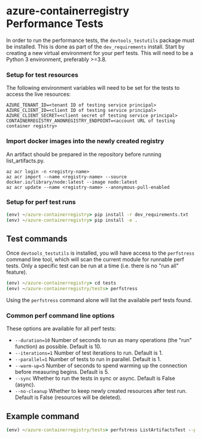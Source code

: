 # azure-containerregistry Performance Tests

In order to run the performance tests, the `devtools_testutils` package must be installed. This is done as part of the
`dev_requirements` install. Start by creating a new virtual environment for your perf tests. This will need to be a
Python 3 environment, preferably >=3.8.

### Setup for test resources

The following environment variables will need to be set for the tests to access the live resources:

```
AZURE_TENANT_ID=<tenant ID of testing service principal>
AZURE_CLIENT_ID=<client ID of testing service principal>
AZURE_CLIENT_SECRET=<client secret of testing service principal>
CONTAINERREGISTRY_ANONREGISTRY_ENDPOINT=<account URL of testing container registry>
```

### Import docker images into the newly created registry
An artifact should be prepared in the repository before running list_artifacts.py.
```
az acr login -n <registry-name>
az acr import --name <registry-name> --source docker.io/library/node:latest --image node:latest
az acr update --name <registry-name> --anonymous-pull-enabled
```

### Setup for perf test runs

```cmd
(env) ~/azure-containerregistry> pip install -r dev_requirements.txt
(env) ~/azure-containerregistry> pip install -e .
```

## Test commands

Once `devtools_testutils` is installed, you will have access to the `perfstress` command line tool, which will scan the
current module for runnable perf tests. Only a specific test can be run at a time (i.e. there is no "run all" feature).

```cmd
(env) ~/azure-containerregistry> cd tests
(env) ~/azure-containerregistry/tests> perfstress
```
Using the `perfstress` command alone will list the available perf tests found. 

### Common perf command line options
These options are available for all perf tests:
- `--duration=10` Number of seconds to run as many operations (the "run" function) as possible. Default is 10.
- `--iterations=1` Number of test iterations to run. Default is 1.
- `--parallel=1` Number of tests to run in parallel. Default is 1.
- `--warm-up=5` Number of seconds to spend warming up the connection before measuring begins. Default is 5.
- `--sync` Whether to run the tests in sync or async. Default is False (async).
- `--no-cleanup` Whether to keep newly created resources after test run. Default is False (resources will be deleted).

## Example command
```cmd
(env) ~/azure-containerregistry/tests> perfstress ListArtifactsTest --parallel=50 --duration=15
```